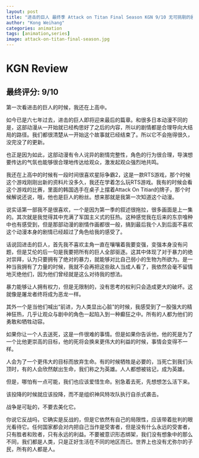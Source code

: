 ```yaml
---
layout: post
title: "进击的巨人 最终季 Attack on Titan Final Season KGN 9/10 无可挑剔的剧情完整性"
author: "Kong Weihang"
categories: animation
tags: [animation,series]
image: attack-on-titan-final-season.jpg
---
```


# KGN Review

## 最终评分: 9/10

第一次看进击的巨人的时候，我还在上高中。

如今已是六七年过去，进击的巨人即将迎来最后的篇章。和很多日本动漫不同的是，这部动漫从一开始就已经构思好了之后的内容，所以的剧情都是合理导向大结局的路径。我们都很清楚从一开始这个故事就已经结束了。所以它不会拖得很久，没完没了的更新。

也正是因为如此，这部动漫有令人诧异的剧情完整性，角色的行为很合理，导演想要传达的气氛也能够很合理地传达给观众，激发起观众强烈地共鸣。

我还在上高中的时候有一段时间很喜欢星际争霸2，这是一款RTS游戏，那个时候这个游戏刚刚出新的资料片没多久，我还在学着怎么玩RTS游戏。我有的时候会看这个游戏的比赛，里面的韩国选手在桌子上摆着Attack On Titian的牌子，那个时候解说还说，哦，他也是巨人的粉丝。想来那就是我第一次知道这个动漫。

说实话第一部我不是很喜欢，一个是因为第一季的叙述很拖拉，很多画面是上一集的。其次就是我觉得其中充满了军国主义式的狂热。这种感觉我在后来的东京喰种中也有感受到，但是那部动漫的剧情作画都很一般，搞到最后我个人到后面不喜欢这个动漫本身的剧情已经超过了角色给我的感受了。

话说回进击的巨人，首先我不喜欢主角一直在嚷嚷着我要变强，变强本身没有问题，但是艾伦的后一句是我要把所有的巨人全部驱逐。这其中体现了对于暴力的绝对崇拜，认为只要拥有了绝对的暴力，就能够对比自己弱小的生物为所欲为。是一种当我拥有了力量的时候，我就不会再把这些敌人当成人看了，我依然会毫不留情地灭绝他们，因为他们曾经就是这么对待我的想法。

暴力能够让人拥有权力，但是无限制的，没有思考的权利只会造成更大的破坏。这就像是屠龙者终将成为恶龙一样。

其外一个是当他们喊出“前进，为人类显出心脏”的时候，我感受到了一股强大的精神狂热，几乎让观众与剧中的角色一起陷入到一种癫狂之中。所有的人都为他们的勇敢和牺牲动容。

如果你让一个人去送死，这是一件很难的事情。但是如果你告诉他，他的死是为了一个比他更崇高的目标，他的死将会换来更伟大的利益的时候，事情会变得不一样。

人会为了一个更伟大的目标而放弃生命。有的时候牺牲是必要的，当死亡到我们头顶时，有的人会欣然献出生命，我们称之为英雄。人人都想被铭记，成为英雄。

但是，哪怕有一点可能，我们也应该爱惜生命。别急着去死，先想想怎么活下来。

该投降的时候就应该投降，而不是组织神风特攻队执行自杀式袭击。

战争是可耻的，不要去美化它。

你说它反战吗，它确实是反战的，但是它依然有自己的局限性，应该带着批判的眼光看待它。任何国家都会对内把自己当作是受害者，但是没有什么永远的受害者，只有胜者和败者，只有永远的利益。不要被意识形态绑架，我们没有想象中的那么不同，我们都是人类，只是正好生活在不同的地区而已。世界上也没有尤弥尔的子民，所有的人都是人。

